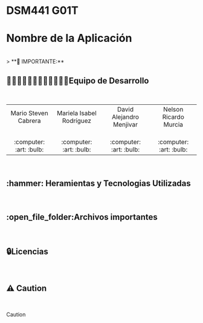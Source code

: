 # DSM441 G01T

# Nombre de la Aplicación
<br>
> **🚨  IMPORTANTE:**
   <br>
<h2>👨🏻‍💻👨🏻‍💻👨🏻‍💻👩🏻‍💻Equipo de Desarrollo </h2>
<div style={padding: 10px}>
  <table style={margin: 0 auto}>
  <tr align="center">
    <td>Mario Steven Cabrera</td>
    <td>Mariela Isabel Rodríguez</td>
    <td>David Alejandro Menjivar</td>
    <td>Nelson Ricardo Murcia</td>
  </tr>
    <tr align="center">
    <td><br> :computer: :art: :bulb:</td>
    <td><br> :computer: :art: :bulb:</td>
    <td><br> :computer: :art: :bulb:</td>
    <td><br> :computer: :art: :bulb:</td>
  </tr>
</table>
</div>
<br>

<h2>:hammer: Heramientas y Tecnologias Utilizadas</h2>
<br>








<h2>:open_file_folder:Archivos importantes </h2>
<br>






<h2>🔒Licencias</h2>
<br>


## ⚠️ Caution
<br>



> [!CAUTION]



